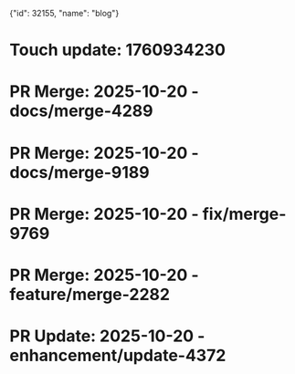 {"id": 32155, "name": "blog"}

# Touch update: 1760934230

# PR Merge: 2025-10-20 - docs/merge-4289

# PR Merge: 2025-10-20 - docs/merge-9189

# PR Merge: 2025-10-20 - fix/merge-9769

# PR Merge: 2025-10-20 - feature/merge-2282

# PR Update: 2025-10-20 - enhancement/update-4372
